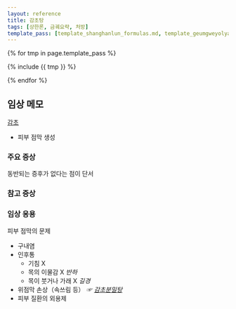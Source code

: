 ```yaml
---
layout: reference
title: 감초탕
tags: [상한론, 금궤요략, 처방]
template_pass: [template_shanghanlun_formulas.md, template_geumgweyolyag_formulas.md, template_etc_formulas.md]
---
```



{% for tmp in page.template_pass %}

{% include {{ tmp }} %}

{% endfor %}

## 임상 메모

[감초]({{site.herburl}}/감초)
* 피부 점막 생성

### 주요 증상

동반되는 증후가 없다는 점이 단서

### 참고 증상


### 임상 응용

피부 점막의 문제
* 구내염
* 인후통
  - 기침 X
  - 목의 이물감 X _반하_
  - 목이 붓거나 가래 X _길경_
* 위점막 손상（속쓰림 등） _☞ [감초분밀탕]({{site.formulaurl}}/감초분밀탕)_
* 피부 질환의 외용제
